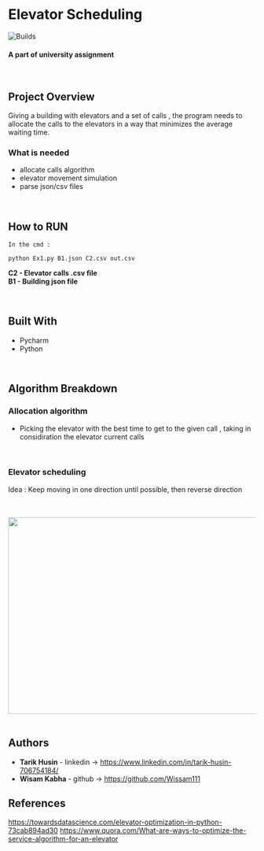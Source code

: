 # **Elevator Scheduling**
![Builds](https://github.com/project-chip/connectedhomeip/workflows/Builds/badge.svg)
#### A part of university assignment 


</br>



## Project Overview
Giving a building with elevators and a set of calls , the program needs to allocate the calls to the elevators 
in a way that minimizes the average waiting time.



### What is needed 
- allocate calls algorithm 
- elevator movement simulation
- parse json/csv files 


</br>





## How to RUN 

`In the cmd : `

`python Ex1.py B1.json C2.csv out.csv`
</br>

**C2 - Elevator calls .csv file** 
</br>
**B1 - Building json file**

</br>

## Built With

* Pycharm 
* Python

</br>



## Algorithm Breakdown


### Allocation algorithm
- Picking the elevator with the best time to get to the given call , taking in considiration the elevator current calls 

</br>

### Elevator scheduling
Idea : Keep moving in one direction until possible, then reverse direction 



</br>
</br>
<img src="https://www.engineering.columbia.edu/files/seas/styles/816x460/public/content/cs_image/2021/05/newtemplate.jpg?itok=PMitgeiw" width="600" height="400" />


</br>
</br>



## Authors

* **Tarik Husin**  - linkedin -> https://www.linkedin.com/in/tarik-husin-706754184/
* **Wisam Kabha**  - github -> https://github.com/Wissam111


## References
    
https://towardsdatascience.com/elevator-optimization-in-python-73cab894ad30
https://www.quora.com/What-are-ways-to-optimize-the-service-algorithm-for-an-elevator


